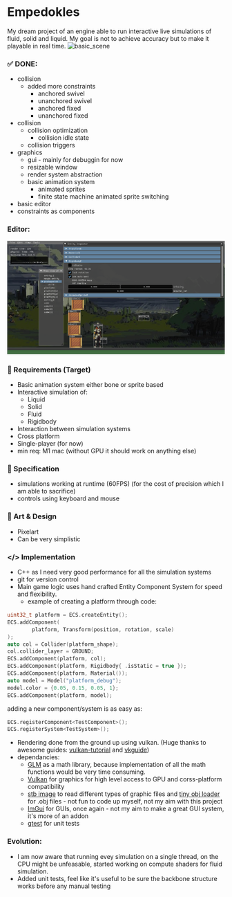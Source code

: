 # Empedokles
My dream project of an engine able to run interactive live simulations of fluid, solid and liquid. 
My goal is not to achieve accuracy but to make it playable in real time.
![basic_scene](https://github.com/Epim3dium/empedokles/blob/39062b4dae5caba00d29362d9f37a9e74a699d27/assets/captures/KnightShowcase.gif)
### ✅ DONE:
- collision
    - added more constraints
        - anchored swivel
        - unanchored swivel
        - anchored fixed 
        - unanchored fixed 
- collision
    - collision optimization
        - collision idle state
    - collision triggers
- graphics
    - gui - mainly for debuggin for now
    - resizable window
    - render system abstraction
    - basic animation system
        - animated sprites
        - finite state machine animated sprite switching
- basic editor
- constraints as components

### Editor:
![editor](https://github.com/Epim3dium/empedokles/blob/a870e205c718a59be28882cd5341082e882f092d/assets/captures/EditorView.png)

### 🎯 Requirements (Target)
* Basic animation system either bone or sprite based
* Interactive simulation of:
    * Liquid 
    * Solid
    * Fluid
    * Rigidbody
* Interaction between simulation systems
* Cross platform
* Single-player (for now)
* min req: M1 mac (without GPU it should work on anything else)
### 📐 Specification
* simulations working at runtime (60FPS) (for the cost of precision which I am able to sacrifice)
* controls using keyboard and mouse
### 🎨 Art & Design
* Pixelart
* Can be very simplistic
### </> Implementation
* C++ as I need very good performance for all the simulation systems
* git for version control
* Main game logic uses hand crafted Entity Component System for speed and flexibility.
    * example of creating a platform through code:
```c++
uint32_t platform = ECS.createEntity();
ECS.addComponent(
        platform, Transform(position, rotation, scale)
);
auto col = Collider(platform_shape);
col.collider_layer = GROUND;
ECS.addComponent(platform, col);
ECS.addComponent(platform, Rigidbody{ .isStatic = true });
ECS.addComponent(platform, Material());
auto model = Model("platform_debug");
model.color = {0.05, 0.15, 0.05, 1};
ECS.addComponent(platform, model);
```
adding a new component/system is as easy as:

```c++
ECS.registerComponent<TestComponent>();
ECS.registerSystem<TestSystem>();
```
* Rendering done from the ground up using vulkan. (Huge thanks to awesome guides: [vulkan-tutorial](https://vulkan-tutorial.com/) and [vkguide](https://vkguide.dev/))
* dependancies:
    * [GLM](https://github.com/g-truc/glm) as a math library, because implementation of all the math functions would be very time consuming.
    * [Vulkan](https://www.vulkan.org/) for graphics for high level access to GPU and corss-platform compatibility
    * [stb image](https://github.com/nothings/stb) to read different types of graphic files and [tiny obj loader](https://github.com/tinyobjloader/tinyobjloader) for .obj files - not fun to code up myself, not my aim with this project
    * [ImGui](https://github.com/ocornut/imgui) for GUIs, once again - not my aim to make a great GUI system, it's more of an addon
    * [gtest](https://github.com/google/googletest) for unit tests

### Evolution:
* I am now aware that running evey simulation on a single thread, on the CPU might be unfeasable, started working on compute shaders for fluid simulation.
* Added unit tests, feel like it's useful to be sure the backbone structure works before any manual testing
